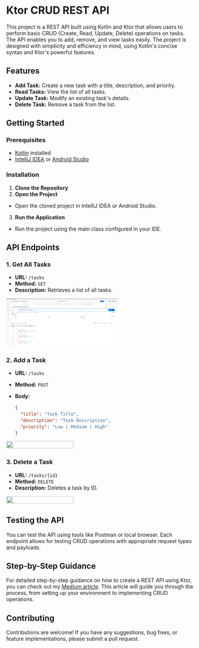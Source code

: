 # Ktor CRUD REST API

This project is a REST API built using Kotlin and Ktor that allows users to perform basic CRUD (Create, Read, Update, Delete) operations on tasks. The API enables you to add, remove, and view tasks easily. The project is designed with simplicity and efficiency in mind, using Kotlin's concise syntax and Ktor's powerful features.

## Features

- **Add Task:** Create a new task with a title, description, and priority.
- **Read Tasks:** View the list of all tasks.
- **Update Task:** Modify an existing task's details.
- **Delete Task:** Remove a task from the list.

## Getting Started

### Prerequisites

- [Kotlin](https://kotlinlang.org/) installed
- [IntelliJ IDEA](https://www.jetbrains.com/idea/) or [Android Studio](https://developer.android.com/studio)

### Installation

1. **Clone the Repository**
2. **Open the Project**

- Open the cloned project in IntelliJ IDEA or Android Studio.

3. **Run the Application**

- Run the project using the main class configured in your IDE.

## API Endpoints

### 1. Get All Tasks

- **URL:** `/tasks`
- **Method:** `GET`
- **Description:** Retrieves a list of all tasks.

<img  src="postman_get.png" width="60%" height="40%">

### 2. Add a Task

- **URL:** `/tasks`
- **Method:** `POST`
- **Body:**

  ```json
  {
    "title": "Task Title",
    "description": "Task Description",
    "priority": "Low | Medium | High"
  }
<img  src="postman_post.png" width="60%" height="40%">

### 3. Delete a Task

- **URL:** `/tasks/{id}`
- **Method:** `DELETE`
- **Description:** Deletes a task by ID.
<img  src="postman_delete.png" width="60%" height="40%">

## Testing the API

You can test the API using tools like Postman or local browser. Each endpoint allows for testing CRUD operations with appropriate request types and payloads.

## Step-by-Step Guidance

For detailed step-by-step guidance on how to create a REST API using Ktor, you can check out my [Medium article](https://medium.com/@tariqjamel/creating-your-first-rest-api-with-ktor-a-step-by-step-tutorial-b4f6127e4d69). This article will guide you through the process, from setting up your environment to implementing CRUD operations.

## Contributing

Contributions are welcome! If you have any suggestions, bug fixes, or feature implementations, please submit a pull request.

